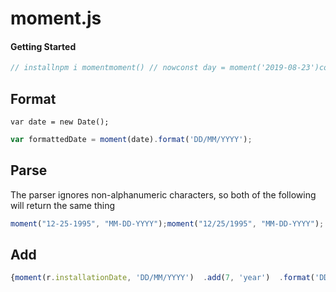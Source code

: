 # moment.js

#### Getting Started

```javascript
// installnpm i momentmoment() // nowconst day = moment('2019-08-23')const day = moment(1318781876406);moment('20130208T080910') //Short date and time up to secondsmoment().utc() // utc
```

## Format

```
var date = new Date();
```

```javascript
var formattedDate = moment(date).format('DD/MM/YYYY');
```

## Parse

The parser ignores non-alphanumeric characters, so both of the following will return the same thing

```javascript
moment("12-25-1995", "MM-DD-YYYY");moment("12/25/1995", "MM-DD-YYYY");
```

## Add

```javascript
{moment(r.installationDate, 'DD/MM/YYYY')  .add(7, 'year')  .format('DD/MM/YYYY')}
```

